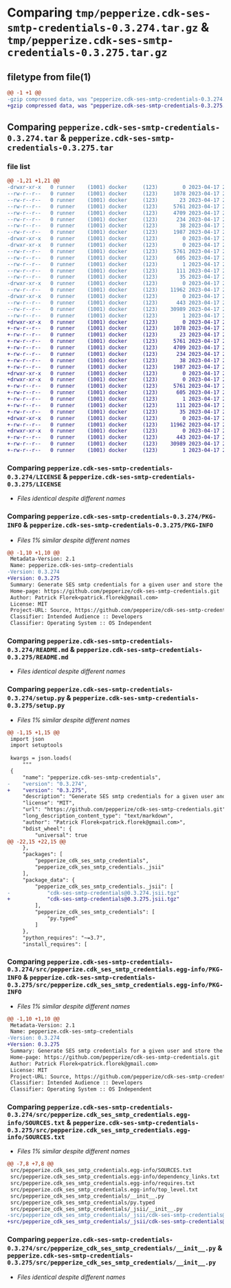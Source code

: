 # Comparing `tmp/pepperize.cdk-ses-smtp-credentials-0.3.274.tar.gz` & `tmp/pepperize.cdk-ses-smtp-credentials-0.3.275.tar.gz`

## filetype from file(1)

```diff
@@ -1 +1 @@
-gzip compressed data, was "pepperize.cdk-ses-smtp-credentials-0.3.274.tar", last modified: Mon Apr 17 23:09:39 2023, max compression
+gzip compressed data, was "pepperize.cdk-ses-smtp-credentials-0.3.275.tar", last modified: Mon Apr 17 23:14:00 2023, max compression
```

## Comparing `pepperize.cdk-ses-smtp-credentials-0.3.274.tar` & `pepperize.cdk-ses-smtp-credentials-0.3.275.tar`

### file list

```diff
@@ -1,21 +1,21 @@
-drwxr-xr-x   0 runner    (1001) docker     (123)        0 2023-04-17 23:09:39.712818 pepperize.cdk-ses-smtp-credentials-0.3.274/
--rw-r--r--   0 runner    (1001) docker     (123)     1078 2023-04-17 23:09:28.000000 pepperize.cdk-ses-smtp-credentials-0.3.274/LICENSE
--rw-r--r--   0 runner    (1001) docker     (123)       23 2023-04-17 23:09:28.000000 pepperize.cdk-ses-smtp-credentials-0.3.274/MANIFEST.in
--rw-r--r--   0 runner    (1001) docker     (123)     5761 2023-04-17 23:09:39.712818 pepperize.cdk-ses-smtp-credentials-0.3.274/PKG-INFO
--rw-r--r--   0 runner    (1001) docker     (123)     4709 2023-04-17 23:09:28.000000 pepperize.cdk-ses-smtp-credentials-0.3.274/README.md
--rw-r--r--   0 runner    (1001) docker     (123)      234 2023-04-17 23:09:28.000000 pepperize.cdk-ses-smtp-credentials-0.3.274/pyproject.toml
--rw-r--r--   0 runner    (1001) docker     (123)       38 2023-04-17 23:09:39.712818 pepperize.cdk-ses-smtp-credentials-0.3.274/setup.cfg
--rw-r--r--   0 runner    (1001) docker     (123)     1987 2023-04-17 23:09:28.000000 pepperize.cdk-ses-smtp-credentials-0.3.274/setup.py
-drwxr-xr-x   0 runner    (1001) docker     (123)        0 2023-04-17 23:09:39.712818 pepperize.cdk-ses-smtp-credentials-0.3.274/src/
-drwxr-xr-x   0 runner    (1001) docker     (123)        0 2023-04-17 23:09:39.712818 pepperize.cdk-ses-smtp-credentials-0.3.274/src/pepperize.cdk_ses_smtp_credentials.egg-info/
--rw-r--r--   0 runner    (1001) docker     (123)     5761 2023-04-17 23:09:39.000000 pepperize.cdk-ses-smtp-credentials-0.3.274/src/pepperize.cdk_ses_smtp_credentials.egg-info/PKG-INFO
--rw-r--r--   0 runner    (1001) docker     (123)      605 2023-04-17 23:09:39.000000 pepperize.cdk-ses-smtp-credentials-0.3.274/src/pepperize.cdk_ses_smtp_credentials.egg-info/SOURCES.txt
--rw-r--r--   0 runner    (1001) docker     (123)        1 2023-04-17 23:09:39.000000 pepperize.cdk-ses-smtp-credentials-0.3.274/src/pepperize.cdk_ses_smtp_credentials.egg-info/dependency_links.txt
--rw-r--r--   0 runner    (1001) docker     (123)      111 2023-04-17 23:09:39.000000 pepperize.cdk-ses-smtp-credentials-0.3.274/src/pepperize.cdk_ses_smtp_credentials.egg-info/requires.txt
--rw-r--r--   0 runner    (1001) docker     (123)       35 2023-04-17 23:09:39.000000 pepperize.cdk-ses-smtp-credentials-0.3.274/src/pepperize.cdk_ses_smtp_credentials.egg-info/top_level.txt
-drwxr-xr-x   0 runner    (1001) docker     (123)        0 2023-04-17 23:09:39.712818 pepperize.cdk-ses-smtp-credentials-0.3.274/src/pepperize_cdk_ses_smtp_credentials/
--rw-r--r--   0 runner    (1001) docker     (123)    11962 2023-04-17 23:09:28.000000 pepperize.cdk-ses-smtp-credentials-0.3.274/src/pepperize_cdk_ses_smtp_credentials/__init__.py
-drwxr-xr-x   0 runner    (1001) docker     (123)        0 2023-04-17 23:09:39.712818 pepperize.cdk-ses-smtp-credentials-0.3.274/src/pepperize_cdk_ses_smtp_credentials/_jsii/
--rw-r--r--   0 runner    (1001) docker     (123)      443 2023-04-17 23:09:28.000000 pepperize.cdk-ses-smtp-credentials-0.3.274/src/pepperize_cdk_ses_smtp_credentials/_jsii/__init__.py
--rw-r--r--   0 runner    (1001) docker     (123)    30989 2023-04-17 23:09:28.000000 pepperize.cdk-ses-smtp-credentials-0.3.274/src/pepperize_cdk_ses_smtp_credentials/_jsii/cdk-ses-smtp-credentials@0.3.274.jsii.tgz
--rw-r--r--   0 runner    (1001) docker     (123)        1 2023-04-17 23:09:28.000000 pepperize.cdk-ses-smtp-credentials-0.3.274/src/pepperize_cdk_ses_smtp_credentials/py.typed
+drwxr-xr-x   0 runner    (1001) docker     (123)        0 2023-04-17 23:14:00.093800 pepperize.cdk-ses-smtp-credentials-0.3.275/
+-rw-r--r--   0 runner    (1001) docker     (123)     1078 2023-04-17 23:13:48.000000 pepperize.cdk-ses-smtp-credentials-0.3.275/LICENSE
+-rw-r--r--   0 runner    (1001) docker     (123)       23 2023-04-17 23:13:48.000000 pepperize.cdk-ses-smtp-credentials-0.3.275/MANIFEST.in
+-rw-r--r--   0 runner    (1001) docker     (123)     5761 2023-04-17 23:14:00.093800 pepperize.cdk-ses-smtp-credentials-0.3.275/PKG-INFO
+-rw-r--r--   0 runner    (1001) docker     (123)     4709 2023-04-17 23:13:48.000000 pepperize.cdk-ses-smtp-credentials-0.3.275/README.md
+-rw-r--r--   0 runner    (1001) docker     (123)      234 2023-04-17 23:13:48.000000 pepperize.cdk-ses-smtp-credentials-0.3.275/pyproject.toml
+-rw-r--r--   0 runner    (1001) docker     (123)       38 2023-04-17 23:14:00.093800 pepperize.cdk-ses-smtp-credentials-0.3.275/setup.cfg
+-rw-r--r--   0 runner    (1001) docker     (123)     1987 2023-04-17 23:13:48.000000 pepperize.cdk-ses-smtp-credentials-0.3.275/setup.py
+drwxr-xr-x   0 runner    (1001) docker     (123)        0 2023-04-17 23:14:00.089800 pepperize.cdk-ses-smtp-credentials-0.3.275/src/
+drwxr-xr-x   0 runner    (1001) docker     (123)        0 2023-04-17 23:14:00.089800 pepperize.cdk-ses-smtp-credentials-0.3.275/src/pepperize.cdk_ses_smtp_credentials.egg-info/
+-rw-r--r--   0 runner    (1001) docker     (123)     5761 2023-04-17 23:14:00.000000 pepperize.cdk-ses-smtp-credentials-0.3.275/src/pepperize.cdk_ses_smtp_credentials.egg-info/PKG-INFO
+-rw-r--r--   0 runner    (1001) docker     (123)      605 2023-04-17 23:14:00.000000 pepperize.cdk-ses-smtp-credentials-0.3.275/src/pepperize.cdk_ses_smtp_credentials.egg-info/SOURCES.txt
+-rw-r--r--   0 runner    (1001) docker     (123)        1 2023-04-17 23:14:00.000000 pepperize.cdk-ses-smtp-credentials-0.3.275/src/pepperize.cdk_ses_smtp_credentials.egg-info/dependency_links.txt
+-rw-r--r--   0 runner    (1001) docker     (123)      111 2023-04-17 23:14:00.000000 pepperize.cdk-ses-smtp-credentials-0.3.275/src/pepperize.cdk_ses_smtp_credentials.egg-info/requires.txt
+-rw-r--r--   0 runner    (1001) docker     (123)       35 2023-04-17 23:14:00.000000 pepperize.cdk-ses-smtp-credentials-0.3.275/src/pepperize.cdk_ses_smtp_credentials.egg-info/top_level.txt
+drwxr-xr-x   0 runner    (1001) docker     (123)        0 2023-04-17 23:14:00.089800 pepperize.cdk-ses-smtp-credentials-0.3.275/src/pepperize_cdk_ses_smtp_credentials/
+-rw-r--r--   0 runner    (1001) docker     (123)    11962 2023-04-17 23:13:48.000000 pepperize.cdk-ses-smtp-credentials-0.3.275/src/pepperize_cdk_ses_smtp_credentials/__init__.py
+drwxr-xr-x   0 runner    (1001) docker     (123)        0 2023-04-17 23:14:00.093800 pepperize.cdk-ses-smtp-credentials-0.3.275/src/pepperize_cdk_ses_smtp_credentials/_jsii/
+-rw-r--r--   0 runner    (1001) docker     (123)      443 2023-04-17 23:13:48.000000 pepperize.cdk-ses-smtp-credentials-0.3.275/src/pepperize_cdk_ses_smtp_credentials/_jsii/__init__.py
+-rw-r--r--   0 runner    (1001) docker     (123)    30989 2023-04-17 23:13:48.000000 pepperize.cdk-ses-smtp-credentials-0.3.275/src/pepperize_cdk_ses_smtp_credentials/_jsii/cdk-ses-smtp-credentials@0.3.275.jsii.tgz
+-rw-r--r--   0 runner    (1001) docker     (123)        1 2023-04-17 23:13:48.000000 pepperize.cdk-ses-smtp-credentials-0.3.275/src/pepperize_cdk_ses_smtp_credentials/py.typed
```

### Comparing `pepperize.cdk-ses-smtp-credentials-0.3.274/LICENSE` & `pepperize.cdk-ses-smtp-credentials-0.3.275/LICENSE`

 * *Files identical despite different names*

### Comparing `pepperize.cdk-ses-smtp-credentials-0.3.274/PKG-INFO` & `pepperize.cdk-ses-smtp-credentials-0.3.275/PKG-INFO`

 * *Files 1% similar despite different names*

```diff
@@ -1,10 +1,10 @@
 Metadata-Version: 2.1
 Name: pepperize.cdk-ses-smtp-credentials
-Version: 0.3.274
+Version: 0.3.275
 Summary: Generate SES smtp credentials for a given user and store the credentials in a SecretsManager Secret.
 Home-page: https://github.com/pepperize/cdk-ses-smtp-credentials.git
 Author: Patrick Florek<patrick.florek@gmail.com>
 License: MIT
 Project-URL: Source, https://github.com/pepperize/cdk-ses-smtp-credentials.git
 Classifier: Intended Audience :: Developers
 Classifier: Operating System :: OS Independent
```

### Comparing `pepperize.cdk-ses-smtp-credentials-0.3.274/README.md` & `pepperize.cdk-ses-smtp-credentials-0.3.275/README.md`

 * *Files identical despite different names*

### Comparing `pepperize.cdk-ses-smtp-credentials-0.3.274/setup.py` & `pepperize.cdk-ses-smtp-credentials-0.3.275/setup.py`

 * *Files 1% similar despite different names*

```diff
@@ -1,15 +1,15 @@
 import json
 import setuptools
 
 kwargs = json.loads(
     """
 {
     "name": "pepperize.cdk-ses-smtp-credentials",
-    "version": "0.3.274",
+    "version": "0.3.275",
     "description": "Generate SES smtp credentials for a given user and store the credentials in a SecretsManager Secret.",
     "license": "MIT",
     "url": "https://github.com/pepperize/cdk-ses-smtp-credentials.git",
     "long_description_content_type": "text/markdown",
     "author": "Patrick Florek<patrick.florek@gmail.com>",
     "bdist_wheel": {
         "universal": true
@@ -22,15 +22,15 @@
     },
     "packages": [
         "pepperize_cdk_ses_smtp_credentials",
         "pepperize_cdk_ses_smtp_credentials._jsii"
     ],
     "package_data": {
         "pepperize_cdk_ses_smtp_credentials._jsii": [
-            "cdk-ses-smtp-credentials@0.3.274.jsii.tgz"
+            "cdk-ses-smtp-credentials@0.3.275.jsii.tgz"
         ],
         "pepperize_cdk_ses_smtp_credentials": [
             "py.typed"
         ]
     },
     "python_requires": "~=3.7",
     "install_requires": [
```

### Comparing `pepperize.cdk-ses-smtp-credentials-0.3.274/src/pepperize.cdk_ses_smtp_credentials.egg-info/PKG-INFO` & `pepperize.cdk-ses-smtp-credentials-0.3.275/src/pepperize.cdk_ses_smtp_credentials.egg-info/PKG-INFO`

 * *Files 1% similar despite different names*

```diff
@@ -1,10 +1,10 @@
 Metadata-Version: 2.1
 Name: pepperize.cdk-ses-smtp-credentials
-Version: 0.3.274
+Version: 0.3.275
 Summary: Generate SES smtp credentials for a given user and store the credentials in a SecretsManager Secret.
 Home-page: https://github.com/pepperize/cdk-ses-smtp-credentials.git
 Author: Patrick Florek<patrick.florek@gmail.com>
 License: MIT
 Project-URL: Source, https://github.com/pepperize/cdk-ses-smtp-credentials.git
 Classifier: Intended Audience :: Developers
 Classifier: Operating System :: OS Independent
```

### Comparing `pepperize.cdk-ses-smtp-credentials-0.3.274/src/pepperize.cdk_ses_smtp_credentials.egg-info/SOURCES.txt` & `pepperize.cdk-ses-smtp-credentials-0.3.275/src/pepperize.cdk_ses_smtp_credentials.egg-info/SOURCES.txt`

 * *Files 1% similar despite different names*

```diff
@@ -7,8 +7,8 @@
 src/pepperize.cdk_ses_smtp_credentials.egg-info/SOURCES.txt
 src/pepperize.cdk_ses_smtp_credentials.egg-info/dependency_links.txt
 src/pepperize.cdk_ses_smtp_credentials.egg-info/requires.txt
 src/pepperize.cdk_ses_smtp_credentials.egg-info/top_level.txt
 src/pepperize_cdk_ses_smtp_credentials/__init__.py
 src/pepperize_cdk_ses_smtp_credentials/py.typed
 src/pepperize_cdk_ses_smtp_credentials/_jsii/__init__.py
-src/pepperize_cdk_ses_smtp_credentials/_jsii/cdk-ses-smtp-credentials@0.3.274.jsii.tgz
+src/pepperize_cdk_ses_smtp_credentials/_jsii/cdk-ses-smtp-credentials@0.3.275.jsii.tgz
```

### Comparing `pepperize.cdk-ses-smtp-credentials-0.3.274/src/pepperize_cdk_ses_smtp_credentials/__init__.py` & `pepperize.cdk-ses-smtp-credentials-0.3.275/src/pepperize_cdk_ses_smtp_credentials/__init__.py`

 * *Files identical despite different names*

